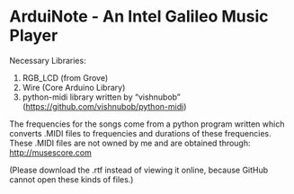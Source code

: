 # ArduiNote - An Intel Galileo Music Player

Necessary Libraries:
1. RGB_LCD (from Grove)
2. Wire (Core Arduino Library)
3. python-midi library written by “vishnubob” (https://github.com/vishnubob/python-midi)

The frequencies for the songs come from a python program written which converts .MIDI files to frequencies and durations of these frequencies. These .MIDI files are not owned by me and are obtained through:  http://musescore.com

(Please download the .rtf instead of viewing it online, because GitHub cannot open these kinds of files.)

